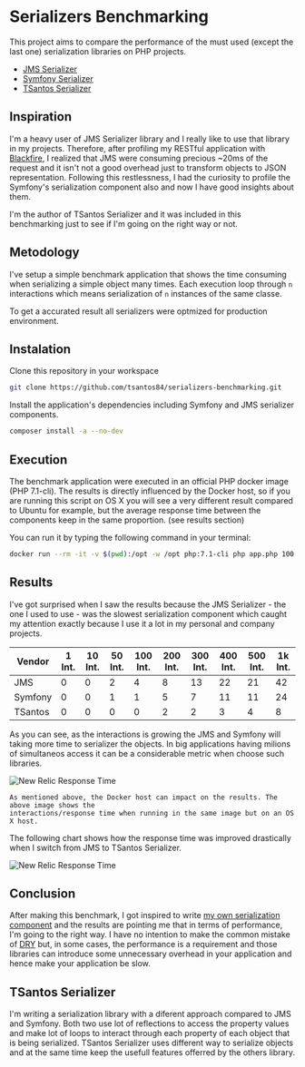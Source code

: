 # Serializers Benchmarking

This project aims to compare the performance of the must used (except the last one) serialization libraries on PHP projects.

- [JMS Serializer](http://jmsyst.com/libs/serializer)
- [Symfony Serializer](https://symfony.com/doc/current/components/serializer.html)
- [TSantos Serializer](https://github.com/tsantos84/serializer)

## Inspiration

I'm a heavy user of JMS Serializer library and I really like to use that library in my projects. Therefore, after profiling my RESTful application with [Blackfire](https://blackfire.io/),
I realized that JMS were consuming precious ~20ms of the request and it isn't not a good overhead just to transform objects to JSON representation. Following
this restlessness, I had the curiosity to profile the Symfony's serialization component also and now I have good insights about them.

I'm the author of TSantos Serializer and it was included in this benchmarking just to see if I'm going on the right way or not.

## Metodology

I've setup a simple benchmark application that shows the time consuming when serializing a simple object many times. Each execution loop through `n` interactions which means serialization of `n` instances of
the same classe.

To get a accurated result all serializers were optmized for production environment.

## Instalation

Clone this repository in your workspace

```bash
git clone https://github.com/tsantos84/serializers-benchmarking.git 
```

Install the application's dependencies including Symfony and JMS serializer components.

```bash
composer install -a --no-dev
```

## Execution

The benchmark application were executed in an official PHP docker image (PHP 7.1-cli). The results is directly influenced by the Docker host, so if you are running this script on
OS X you will see a very different result compared to Ubuntu for example, but the average response time between the components keep in the same proportion. (see results section)

You can run it by typing the following command in your terminal:

```bash
docker run --rm -it -v $(pwd):/opt -w /opt php:7.1-cli php app.php 100
```

## Results

I've got surprised when I saw the results because the JMS Serializer - the one I used to use - was the slowest serialization component which caught my attention 
exactly because I use it a lot in my personal and company projects.

| Vendor   | 1 Int. | 10 Int. | 50 Int. | 100 Int. | 200 Int. | 300 Int. | 400 Int. | 500 Int. | 1k Int. |
|----------|--------|---------|---------|----------|----------|----------|----------|----------|---------|
| JMS      | 0      | 0       | 2       | 4        | 8        | 13       | 22       | 21       | 42      |
| Symfony  | 0      | 0       | 1       | 1        | 5        | 7        | 11       | 11       | 24      |
| TSantos  | 0      | 0       | 0       | 0        | 2        | 2        | 3        | 4        | 8       |

As you can see, as the interactions is growing the JMS and Symfony will taking more time to serializer the objects. In big applications having milions of simultaneos access
it can be a considerable metric when choose such libraries. 

![New Relic Response Time](https://github.com/tsantos84/serializer/raw/master/img/benchmark.png "JMS, Symfony and TSantos comparison")

	As mentioned above, the Docker host can impact on the results. The above image shows the 
	interactions/response time when running in the same image but on an OS X host.

The following chart shows how the response time was improved drastically when I switch from JMS to TSantos Serializer.

![New Relic Response Time](https://github.com/tsantos84/serializer/raw/master/img/serialization-new-relic.png "API using TSantos serializer")

## Conclusion

After making this benchmark, I got inspired to write [my own serialization component](https://github.com/tsantos84/serializer) and the results are pointing me that in terms of performance,
I'm going to the right way. I have no intention to make the common mistake of [DRY](https://pt.wikipedia.org/wiki/Don%27t_repeat_yourself) but, in some cases, the performance is a requirement 
and those libraries can introduce some unnecessary overhead in your application and hence make your application be slow.

## TSantos Serializer

I'm writing a serialization library with a diferent approach compared to JMS and Symfony. Both two use lot of reflections to access the property values and make
lot of loops to interact through each property of each object that is being serialized. TSantos Serializer uses different way to serialize objects and at 
the same time keep the usefull features offerred by the others library.
